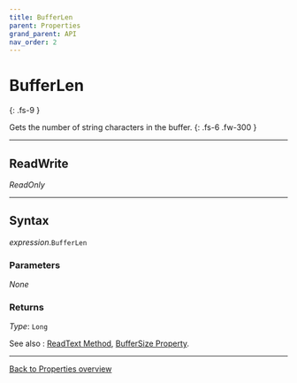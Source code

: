 ```yaml
---
title: BufferLen
parent: Properties
grand_parent: API
nav_order: 2
---
```


# BufferLen
{: .fs-9 }

Gets the number of string characters in the buffer.
{: .fs-6 .fw-300 }

---

## ReadWrite

_ReadOnly_

---

## Syntax

*expression*.`BufferLen`

### Parameters

_None_

### Returns

*Type*: `Long`

See also
: [ReadText Method](https://ws-garcia.github.io/ECPTextStream/api/methods/readtext.html), [BufferSize Property](https://ws-garcia.github.io/ECPTextStream/api/properties/buffersize.html).

---

[Back to Properties overview](https://ws-garcia.github.io/ECPTextStream/api/properties/)